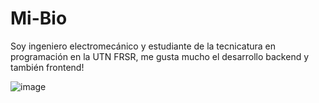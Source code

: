# Mi-Bio
Soy ingeniero electromecánico y  estudiante de la tecnicatura en programación en la UTN FRSR, me gusta mucho el desarrollo backend y también frontend!



![image](https://github.com/rec0d3/Mi-bio/assets/89465394/55040da1-ba98-4225-ab26-53e8041b1f39)

